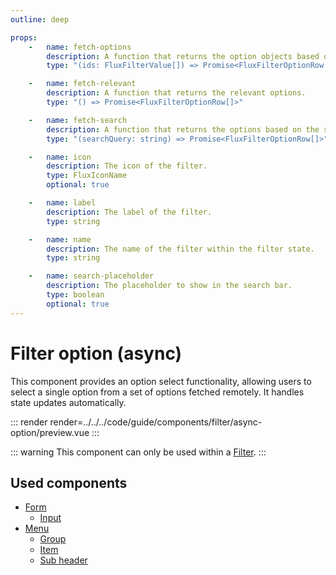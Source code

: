 ```yaml
---
outline: deep

props:
    -   name: fetch-options
        description: A function that returns the option objects based on the selected value.
        type: "(ids: FluxFilterValue[]) => Promise<FluxFilterOptionRow[]>"

    -   name: fetch-relevant
        description: A function that returns the relevant options.
        type: "() => Promise<FluxFilterOptionRow[]>"

    -   name: fetch-search
        description: A function that returns the options based on the search query.
        type: "(searchQuery: string) => Promise<FluxFilterOptionRow[]>"

    -   name: icon
        description: The icon of the filter.
        type: FluxIconName
        optional: true

    -   name: label
        description: The label of the filter.
        type: string

    -   name: name
        description: The name of the filter within the filter state.
        type: string

    -   name: search-placeholder
        description: The placeholder to show in the search bar.
        type: boolean
        optional: true
---
```


# Filter option (async)

This component provides an option select functionality, allowing users to select a single option from a set of options fetched remotely. It handles state updates automatically.

::: render
render=../../../code/guide/components/filter/async-option/preview.vue
:::

::: warning
This component can only be used within a [Filter](./index).
:::

<FrontmatterDocs/>

## Used components

- [Form](../form)
    - [Input](../form/input)
- [Menu](../menu)
    - [Group](../menu/group)
    - [Item](../menu/item)
    - [Sub header](../menu/sub-header)
